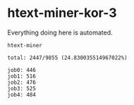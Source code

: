 # htext-miner-kor-3

Everything doing here is automated.

```
htext-miner

total: 2447/9855 (24.830035514967022%)

job0: 446
job1: 516
job2: 476
job3: 525
job4: 484
```